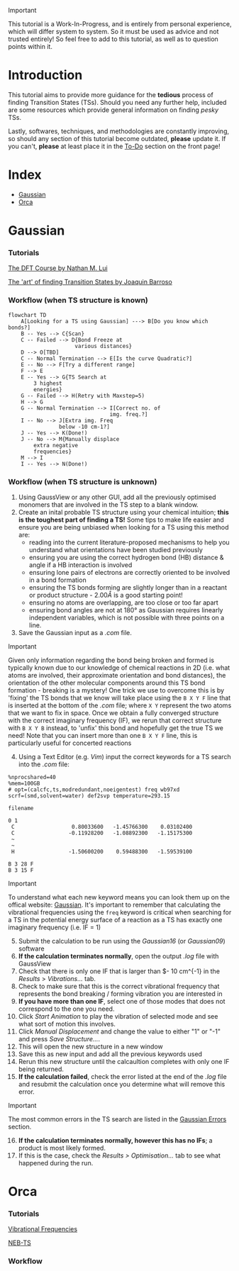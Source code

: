 > [!IMPORTANT]  
> This tutorial is a Work-In-Progress, and is entirely from personal experience, which will differ system to system. So it must be used as advice and not trusted entirely! So feel free to add to this tutorial, as well as to question points within it.

# Introduction
This tutorial aims to provide more guidance for the **tedious** process of finding Transition States (TSs). Should you need any further help, included are some resources which provide general information on finding *pesky* TSs.

Lastly, softwares, techniques, and methodologies are constantly improving, so should any section of this tutorial become outdated, **please** update it. If you can't, **please** at least place it in the [To-Do](../../README.md) section on the front page!

# Index
- [Gaussian](#gaussian)
- [Orca](#orca)

# Gaussian 
### Tutorials
[The DFT Course by Nathan M. Lui](https://thisisntnathan.github.io/dftCourse/LongCourse/transitionStructureSearch.html#verification)

[The 'art' of finding Transition States by Joaquin Barroso](https://joaquinbarroso.com/2016/05/26/the-art-of-finding-transition-states-part-1/)

### Workflow (when TS structure is known)


```mermaid
flowchart TD
    A[Looking for a TS using Gaussian] ---> B[Do you know which bonds?]
    B -- Yes --> C{Scan}
    C -- Failed --> D{Bond Freeze at
                     various distances}
    D --> O[TBD]
    C -- Normal Termination --> E[Is the curve Quadratic?]
    E -- No --> F[Try a different range]
    F --> E
    E -- Yes --> G{TS Search at 
        3 highest
        energies}
    G -- Failed --> H(Retry with Maxstep=5)
    H --> G
    G -- Normal Termination --> I[Correct no. of
                                img. freq.?]
    I -- No --> J[Extra img. Freq 
                below -10 cm-1?]
    J -- Yes --> K(Done!)
    J -- No --> M{Manually displace
        extra negative
        frequencies}
    M --> I
    I -- Yes --> N(Done!)

```

### Workflow (when TS structure is unknown)

1. Using GaussView or any other GUI, add all the previously optimised monomers that are involved in the TS step to a blank window.
2. Create an inital probable TS structure using your chemical intuition; **this is the toughest part of finding a TS!** Some tips to make life easier and ensure you are being unbiased when looking for a TS using this method are:
    - reading into the current literature-proposed mechanisms to help you understand what orientations have been studied previously
    - ensuring you are using the correct hydrogen bond (HB) distance & angle if a HB interaction is involved
    - ensuring lone pairs of electrons are correctly oriented to be involved in a bond formation
    - ensuring the TS bonds forming are slightly longer than in a reactant or product structure - $2.00 Å$ is a good starting point!
    - ensuring no atoms are overlapping, are too close or too far apart
    - ensuring bond angles are not at $180°$ as Gaussian requires linearly independent variables, which is not possible with three points on a line.
3. Save the Gaussian input as a _.com_ file.

> [!Important]  
> Given only information regarding the bond being broken and formed is typically known due to our knowledge of chemical reactions in 2D (i.e. what atoms are involved, their approximate orientation and bond distances), the orientation of the other molecular components around this TS bond formation - breaking is a mystery! One trick we use to overcome this is by 'fixing' the TS bonds that we know will take place using the ``` B X Y F ``` line that is inserted at the bottom of the _.com_ file; where ``` X Y ``` represent the two atoms that we want to fix in space.
> Once we obtain a fully converged structure with the correct imaginary frequency (IF), we rerun that correct structure with ``` B X Y B ``` instead, to 'unfix' this bond and hopefully get the true TS we need!
> Note that you can insert more than one ``` B X Y F ``` line, this is particularly useful for concerted reactions

4. Using a Text Editor (e.g. _Vim_) input the correct keywords for a TS search into the _.com_ file:
   
```{shell}
%nprocshared=40
%mem=100GB
# opt=(calcfc,ts,modredundant,noeigentest) freq wb97xd
scrf=(smd,solvent=water) def2svp temperature=293.15

filename

0 1
 C                  0.80033600   -1.45766300    0.03102400
 C                 -0.11928200   -1.08892300   -1.15175300
 ~
 ~
 H                 -1.50600200    0.59488300   -1.59539100

B 3 28 F
B 3 15 F

```

> [!Important]  
> To understand what each new keyword means you can look them up on the offical website: [Gaussian](https://gaussian.com/keywords/). It's important to remember that calculating the vibrational frequencies using the ```freq``` keyword is critical when searching for a TS in the potential energy surface of a reaction as a TS has exactly one imaginary frequency (i.e. IF = 1)

5. Submit the calculation to be run using the _Gaussian16_ (or _Gaussian09_) software
6. **If the calculation terminates normally**, open the output _.log_ file with GaussView
7. Check that there is only one IF that is larger than $- 10 cm^{-1} in the _Results_ > _Vibrations..._ tab.
8. Check to make sure that this is the correct vibrational frequency that represents the bond breaking / forming vibration you are interested in
9. **If you have more than one IF**, select one of those modes that does not correspond to the one you need.
10. Click _Start Animation_ to play the vibration of selected mode and see what sort of motion this involves.
11. Click _Manual Displacement_ and change the value to either "1" or "-1" and press _Save Structure..._.
12. This will open the new structure in a new window
13. Save this as new input and add all the previous keywords used
14. Rerun this new structure until the calcaultion completes with only one IF being returned.
15. **If the calculation failed**, check the error listed at the end of the _.log_ file and resubmit the calculation once you determine what will remove this error.

> [!Important]  
> The most common errors in the TS search are listed in the [Gaussian Errors](https://github.com/Trujillo-Group/trujillo_group_resources/tree/main/resources/gaussian_errors) section.

16. **If the calculation terminates normally, however this has no IFs**; a product is most likely formed.
17. If this is the case, check the _Results > Optimisation..._ tab to see what happened during the run.


# Orca
### Tutorials
[Vibrational Frequencies](https://www.faccts.de/docs/orca/5.0/tutorials/prop/freq.html)

[NEB-TS](https://www.faccts.de/docs/orca/5.0/tutorials/react/nebts.html)

### Workflow



